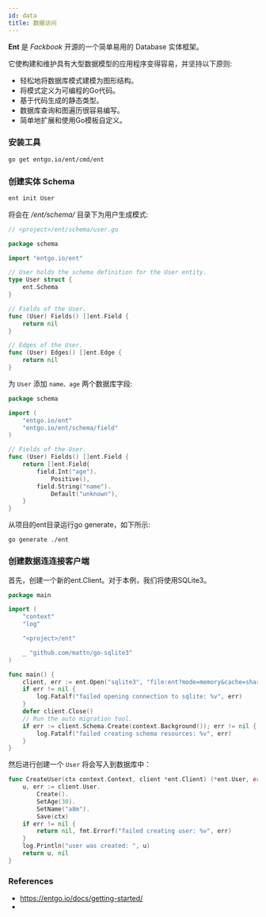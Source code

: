 ```yaml
---
id: data
title: 数据访问
---
```


**Ent** 是 *Fackbook* 开源的一个简单易用的 Database 实体框架。

它使构建和维护具有大型数据模型的应用程序变得容易，并坚持以下原则:

* 轻松地将数据库模式建模为图形结构。
* 将模式定义为可编程的Go代码。
* 基于代码生成的静态类型。
* 数据库查询和图遍历很容易编写。
* 简单地扩展和使用Go模板自定义。

### 安装工具

```bash
go get entgo.io/ent/cmd/ent
```

### 创建实体 Schema

```bash
ent init User
```

将会在 *<project>/ent/schema/* 目录下为用户生成模式:

```go
// <project>/ent/schema/user.go

package schema

import "entgo.io/ent"

// User holds the schema definition for the User entity.
type User struct {
    ent.Schema
}

// Fields of the User.
func (User) Fields() []ent.Field {
    return nil
}

// Edges of the User.
func (User) Edges() []ent.Edge {
    return nil
}
```

为 `User` 添加 `name、age` 两个数据库字段:

```go
package schema

import (
    "entgo.io/ent"
    "entgo.io/ent/schema/field"
)

// Fields of the User.
func (User) Fields() []ent.Field {
    return []ent.Field{
        field.Int("age").
            Positive(),
        field.String("name").
            Default("unknown"),
    }
}
```

从项目的ent目录运行go generate，如下所示:

```
go generate ./ent
```

### 创建数据连连接客户端

首先，创建一个新的ent.Client。对于本例，我们将使用SQLite3。

```go
package main

import (
    "context"
    "log"

    "<project>/ent"

    _ "github.com/mattn/go-sqlite3"
)

func main() {
    client, err := ent.Open("sqlite3", "file:ent?mode=memory&cache=shared&_fk=1")
    if err != nil {
        log.Fatalf("failed opening connection to sqlite: %v", err)
    }
    defer client.Close()
    // Run the auto migration tool.
    if err := client.Schema.Create(context.Background()); err != nil {
        log.Fatalf("failed creating schema resources: %v", err)
    }
}
```

然后进行创建一个 `User` 将会写入到数据库中：

```go
func CreateUser(ctx context.Context, client *ent.Client) (*ent.User, error) {
    u, err := client.User.
        Create().
        SetAge(30).
        SetName("a8m").
        Save(ctx)
    if err != nil {
        return nil, fmt.Errorf("failed creating user: %v", err)
    }
    log.Println("user was created: ", u)
    return u, nil
}
```

### References

* https://entgo.io/docs/getting-started/
* 
